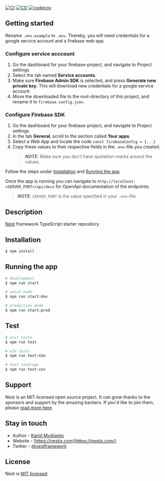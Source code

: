 [![CI](https://github.com/TDT4290-Gruppe-10/kegeland-api/actions/workflows/on-pull-request.yml/badge.svg)](https://github.com/TDT4290-Gruppe-10/kegeland-api/actions/workflows/on-pull-request.yml)
[![CD](https://github.com/TDT4290-Gruppe-10/kegeland-api/actions/workflows/on-push.yml/badge.svg)](https://github.com/TDT4290-Gruppe-10/kegeland-api/actions/workflows/on-push.yml)
[![codecov](https://codecov.io/gh/TDT4290-Gruppe-10/kegeland-api/branch/main/graph/badge.svg?token=WNR65GN461)](https://codecov.io/gh/TDT4290-Gruppe-10/kegeland-api)

## Getting started

Rename `.env.example` to `.env`. Thereby, you will need credentials for a google service account and a firebase web app.

### Configure service acccount

1. Go the dashboard for your firebase-project, and navigate to Project settings
2. Select the tab named **Service accounts**.
3. Make sure **Firebase Admin SDK** is selected, and press **Generate new private key**. This will download new credentials for a google service account.
4. Move the downloaded file to the root-directory of this project, and rename it to `firebase.config.json`.

### Configure Firebase SDK

1. Go the dashboard for your firebase-project, and navigate to Project settings
2. In the tab **General**, scroll to the section called **Your apps**.
3. Select a _Web App_ and locate the code `const firebaseConfig = {...}`
4. Copy these values to their respective fields in the `.env`-file you created.
   > **_NOTE_**: Make sure you don't have quotation-marks around the values.

Follow the steps under [Installation](#installation) and [Running the app](#running-the-app).

Once the app is running you can navigate to `http://localhost:<SERVER_PORT>/api/docs` for OpenApi-documentation of the endpoints.

> **_NOTE_**: `SERVER_PORT` is the value specified in your `.env`-file.

## Description

[Nest](https://github.com/nestjs/nest) framework TypeScript starter repository.

## Installation

```bash
$ npm install
```

## Running the app

```bash
# development
$ npm run start

# watch mode
$ npm run start:dev

# production mode
$ npm run start:prod
```

## Test

```bash
# unit tests
$ npm run test

# e2e tests
$ npm run test:e2e

# test coverage
$ npm run test:cov
```

## Support

Nest is an MIT-licensed open source project. It can grow thanks to the sponsors and support by the amazing backers. If you'd like to join them, please [read more here](https://docs.nestjs.com/support).

## Stay in touch

- Author - [Kamil Myśliwiec](https://kamilmysliwiec.com)
- Website - [https://nestjs.com](https://nestjs.com/)
- Twitter - [@nestframework](https://twitter.com/nestframework)

## License

Nest is [MIT licensed](LICENSE).

